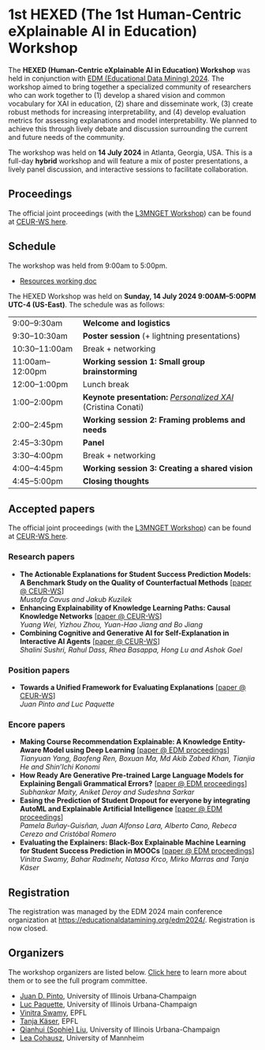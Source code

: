 # 1st HEXED (The 1st Human-Centric eXplainable AI in Education) Workshop

The **HEXED (Human-Centric eXplainable AI in Education) Workshop** was held in conjunction with [EDM (Educational Data Mining) 2024](https://educationaldatamining.org/edm2024/). The workshop aimed to bring together a specialized community of researchers who can work together to (1) develop a shared vision and common vocabulary for XAI in education, (2) share and disseminate work, (3) create robust methods for increasing interpretability, and (4) develop evaluation metrics for assessing explanations and model interpretability. We planned to achieve this through lively debate and discussion surrounding the current and future needs of the community.

The workshop was held on **14 July 2024** in Atlanta, Georgia, USA. This is a full-day **hybrid** workshop and will feature a mix of poster presentations, a lively panel discussion, and interactive sessions to facilitate collaboration.


## Proceedings

The official joint proceedings (with the [L3MNGET Workshop](https://sites.google.com/view/llmworkshopedm/home)) can be found at [CEUR-WS here](https://ceur-ws.org/Vol-3840/).


## Schedule

The workshop was held from 9:00am to 5:00pm.

- <a href="https://tinyurl.com/hexed2024" target="_blank">Resources working doc</a>

The HEXED Workshop was held on **Sunday, 14 July 2024 9:00AM–5:00PM UTC-4 (US-East)**. The schedule was as follows:

|                 |                                                   |
| --------------- | ------------------------------------------------- |
| 9:00–9:30am     | **Welcome and logistics**                         |
| 9:30–10:30am    | **Poster session** (+ lightning presentations)    |
| 10:30–11:00am   | Break + networking                                |
| 11:00am–12:00pm | **Working session 1: Small group brainstorming**  |
| 12:00–1:00pm    | Lunch break                                       |
| 1:00–2:00pm     | **Keynote presentation:** [*Personalized XAI*](/HEXED_2024-keynote_slides.pdf) (Cristina Conati)        |
| 2:00–2:45pm     | **Working session 2: Framing problems and needs** |
| 2:45–3:30pm     | **Panel**                                         |
| 3:30–4:00pm     | Break + networking                                |
| 4:00–4:45pm     | **Working session 3: Creating a shared vision**   |
| 4:45–5:00pm     | **Closing thoughts**                              |

## Accepted papers

The official joint proceedings (with the [L3MNGET Workshop](https://sites.google.com/view/llmworkshopedm/home)) can be found at [CEUR-WS here](https://ceur-ws.org/Vol-3840/).


### Research papers

- **The Actionable Explanations for Student Success Prediction Models: A Benchmark Study on the Quality of Counterfactual Methods** [<a href="https://ceur-ws.org/Vol-3840/HEXED24_paper1.pdf" target="_blank">paper @ CEUR-WS</a>]\
*Mustafa Cavus and Jakub Kuzilek*
- **Enhancing Explainability of Knowledge Learning Paths: Causal Knowledge Networks** [<a href="https://ceur-ws.org/Vol-3840/HEXED24_paper2.pdf" target="_blank">paper @ CEUR-WS</a>]\
*Yuang Wei, Yizhou Zhou, Yuan-Hao Jiang and Bo Jiang*
- **Combining Cognitive and Generative AI for Self-Explanation in Interactive AI Agents** [<a href="https://ceur-ws.org/Vol-3840/HEXED24_paper3.pdf" target="_blank">paper @ CEUR-WS</a>]\
*Shalini Sushri, Rahul Dass, Rhea Basappa, Hong Lu and Ashok Goel*

### Position papers

- **Towards a Unified Framework for Evaluating Explanations** [<a href="https://ceur-ws.org/Vol-3840/HEXED24_paper4.pdf" target="_blank">paper @ CEUR-WS</a>]\
*Juan Pinto and Luc Paquette*


### Encore papers

- **Making Course Recommendation Explainable: A Knowledge Entity-Aware Model using Deep Learning** [<a href="https://educationaldatamining.org/edm2024/proceedings/2024.EDM-posters.69/index.html" target="_blank">paper @ EDM proceedings</a>]\
*Tianyuan Yang, Baofeng Ren, Boxuan Ma, Md Akib Zabed Khan, Tianjia He and Shin’Ichi Konomi*
- **How Ready Are Generative Pre-trained Large Language Models for Explaining Bengali Grammatical Errors?** [<a href="https://educationaldatamining.org/edm2024/proceedings/2024.EDM-posters.70/index.html" target="_blank">paper @ EDM proceedings</a>]\
*Subhankar Maity, Aniket Deroy and Sudeshna Sarkar*
- **Easing the Prediction of Student Dropout for everyone by integrating AutoML and Explainable Artificial Intelligence** [<a href="https://educationaldatamining.org/edm2024/proceedings/2024.EDM-posters.98/index.html" target="_blank">paper @ EDM proceedings</a>]\
*Pamela Buñay-Guisñan, Juan Alfonso Lara, Alberto Cano, Rebeca Cerezo and Cristóbal Romero*
- **Evaluating the Explainers: Black-Box Explainable Machine Learning for Student Success Prediction in MOOCs** [<a href="https://educationaldatamining.org/edm2022/proceedings/2022.EDM-long-papers.9/" target="_blank">paper @ EDM proceedings</a>]\
*Vinitra Swamy, Bahar Radmehr, Natasa Krco, Mirko Marras and Tanja Käser*

## Registration

The registration was managed by the EDM 2024 main conference organization at <https://educationaldatamining.org/edm2024/>. Registration is now closed.


## Organizers

The workshop organizers are listed below. [Click here](/people) to learn more about them or to see the full program committee.

- [Juan D. Pinto](https://jdpinto.com), University of Illinois Urbana‐Champaign
- [Luc Paquette](https://education.illinois.edu/faculty/luc-paquette), University of Illinois Urbana-Champaign
- [Vinitra Swamy](https://vinitra.github.io), EPFL
- [Tanja Käser](https://people.epfl.ch/tanja.kaeser/?lang=en), EPFL
- [Qianhui (Sophie) Liu](https://education.illinois.edu/people/sophie-liu), University of Illinois Urbana-Champaign
- [Lea Cohausz](https://lea-cohausz.github.io), University of Mannheim
